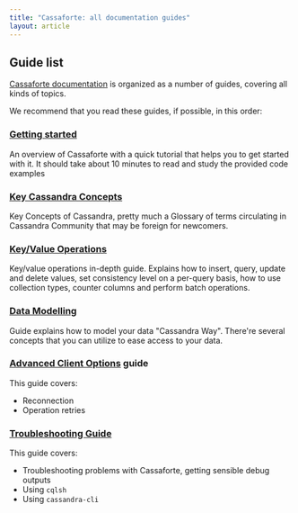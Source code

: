 ```yaml
---
title: "Cassaforte: all documentation guides"
layout: article
---
```


## Guide list

[Cassaforte documentation](https://github.com/clojurewerkz/cassaforte.docs) is organized as a number of guides, covering all kinds of topics.

We recommend that you read these guides, if possible, in this order:


###  [Getting started](/articles/getting_started.html)

An overview of Cassaforte with a quick tutorial that helps you to get started with it. It should take about
10 minutes to read and study the provided code examples

### [Key Cassandra Concepts](/articles/cassandra_concepts.html)

Key Concepts of Cassandra, pretty much a Glossary of terms circulating in Cassandra Community that may be
foreign for newcomers.

###  [Key/Value Operations](/articles/kv.html)

Key/value operations in-depth guide. Explains how to insert, query, update and delete values, set
consistency level on a per-query basis, how to use collection types, counter columns and perform
batch operations.

###  [Data Modelling](/articles/data_modelling.html)

Guide explains how to model your data "Cassandra Way". There're several concepts that you can utilize to
ease access to your data.

### [Advanced Client Options](/articles/advanced_client_options.html) guide

This guide covers:

 * Reconnection
 * Operation retries

### [Troubleshooting Guide](/articles/troubleshooting.html)

This guide covers:

 * Troubleshooting problems with Cassaforte, getting sensible debug outputs
 * Using `cqlsh`
 * Using `cassandra-cli`
